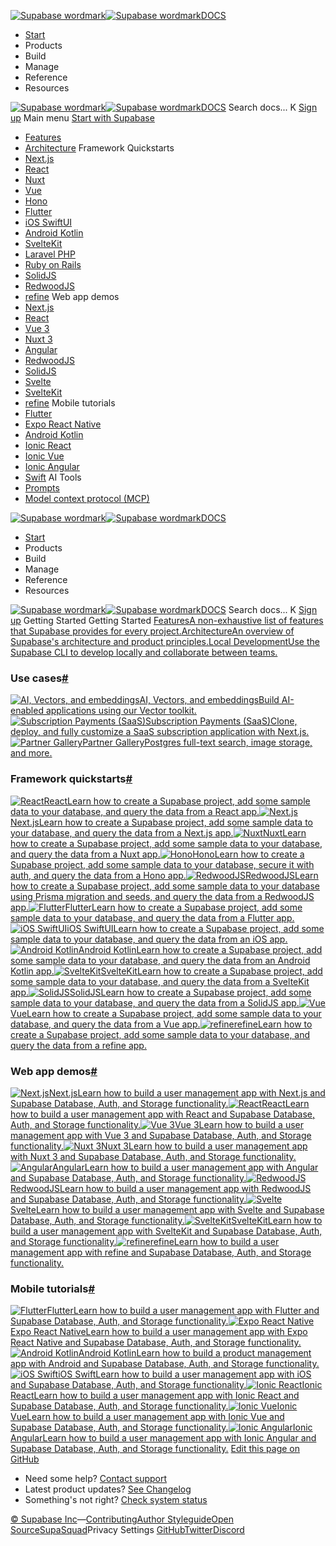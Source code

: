 [![Supabase wordmark](https://supabase.com/docs/_next/image?url=%2Fdocs%2Fsupabase-dark.svg&w=256&q=75)![Supabase wordmark](https://supabase.com/docs/_next/image?url=%2Fdocs%2Fsupabase-light.svg&w=256&q=75)DOCS](https://supabase.com/docs)
  * [Start](https://supabase.com/docs/guides/getting-started)
  * Products 
  * Build 
  * Manage 
  * Reference 
  * Resources 


[![Supabase wordmark](https://supabase.com/docs/_next/image?url=%2Fdocs%2Fsupabase-dark.svg&w=256&q=75)![Supabase wordmark](https://supabase.com/docs/_next/image?url=%2Fdocs%2Fsupabase-light.svg&w=256&q=75)DOCS](https://supabase.com/docs)
Search docs...
K
[Sign up](https://supabase.com/dashboard)
Main menu
[Start with Supabase](https://supabase.com/docs/guides/getting-started)
  * [Features](https://supabase.com/docs/guides/getting-started/features)
  * [Architecture](https://supabase.com/docs/guides/getting-started/architecture)
Framework Quickstarts
  * [Next.js](https://supabase.com/docs/guides/getting-started/quickstarts/nextjs)
  * [React](https://supabase.com/docs/guides/getting-started/quickstarts/reactjs)
  * [Nuxt](https://supabase.com/docs/guides/getting-started/quickstarts/nuxtjs)
  * [Vue](https://supabase.com/docs/guides/getting-started/quickstarts/vue)
  * [Hono](https://supabase.com/docs/guides/getting-started/quickstarts/hono)
  * [Flutter](https://supabase.com/docs/guides/getting-started/quickstarts/flutter)
  * [iOS SwiftUI](https://supabase.com/docs/guides/getting-started/quickstarts/ios-swiftui)
  * [Android Kotlin](https://supabase.com/docs/guides/getting-started/quickstarts/kotlin)
  * [SvelteKit](https://supabase.com/docs/guides/getting-started/quickstarts/sveltekit)
  * [Laravel PHP](https://supabase.com/docs/guides/getting-started/quickstarts/laravel)
  * [Ruby on Rails](https://supabase.com/docs/guides/getting-started/quickstarts/ruby-on-rails)
  * [SolidJS](https://supabase.com/docs/guides/getting-started/quickstarts/solidjs)
  * [RedwoodJS](https://supabase.com/docs/guides/getting-started/quickstarts/redwoodjs)
  * [refine](https://supabase.com/docs/guides/getting-started/quickstarts/refine)
Web app demos
  * [Next.js](https://supabase.com/docs/guides/getting-started/tutorials/with-nextjs)
  * [React](https://supabase.com/docs/guides/getting-started/tutorials/with-react)
  * [Vue 3](https://supabase.com/docs/guides/getting-started/tutorials/with-vue-3)
  * [Nuxt 3](https://supabase.com/docs/guides/getting-started/tutorials/with-nuxt-3)
  * [Angular](https://supabase.com/docs/guides/getting-started/tutorials/with-angular)
  * [RedwoodJS](https://supabase.com/docs/guides/getting-started/tutorials/with-redwoodjs)
  * [SolidJS](https://supabase.com/docs/guides/getting-started/tutorials/with-solidjs)
  * [Svelte](https://supabase.com/docs/guides/getting-started/tutorials/with-svelte)
  * [SvelteKit](https://supabase.com/docs/guides/getting-started/tutorials/with-sveltekit)
  * [refine](https://supabase.com/docs/guides/getting-started/tutorials/with-refine)
Mobile tutorials
  * [Flutter](https://supabase.com/docs/guides/getting-started/tutorials/with-flutter)
  * [Expo React Native](https://supabase.com/docs/guides/getting-started/tutorials/with-expo-react-native)
  * [Android Kotlin](https://supabase.com/docs/guides/getting-started/tutorials/with-kotlin)
  * [Ionic React](https://supabase.com/docs/guides/getting-started/tutorials/with-ionic-react)
  * [Ionic Vue](https://supabase.com/docs/guides/getting-started/tutorials/with-ionic-vue)
  * [Ionic Angular](https://supabase.com/docs/guides/getting-started/tutorials/with-ionic-angular)
  * [Swift](https://supabase.com/docs/guides/getting-started/tutorials/with-swift)
AI Tools
  * [Prompts](https://supabase.com/docs/guides/getting-started/ai-prompts)
  * [Model context protocol (MCP)](https://supabase.com/docs/guides/getting-started/mcp)


[![Supabase wordmark](https://supabase.com/docs/_next/image?url=%2Fdocs%2Fsupabase-dark.svg&w=256&q=75)![Supabase wordmark](https://supabase.com/docs/_next/image?url=%2Fdocs%2Fsupabase-light.svg&w=256&q=75)DOCS](https://supabase.com/docs)
  * [Start](https://supabase.com/docs/guides/getting-started)
  * Products 
  * Build 
  * Manage 
  * Reference 
  * Resources 


[![Supabase wordmark](https://supabase.com/docs/_next/image?url=%2Fdocs%2Fsupabase-dark.svg&w=256&q=75)![Supabase wordmark](https://supabase.com/docs/_next/image?url=%2Fdocs%2Fsupabase-light.svg&w=256&q=75)DOCS](https://supabase.com/docs)
Search docs...
K
[Sign up](https://supabase.com/dashboard)
Getting Started
Getting Started
[FeaturesA non-exhaustive list of features that Supabase provides for every project.](https://supabase.com/docs/guides/getting-started/features)[ArchitectureAn overview of Supabase's architecture and product principles.](https://supabase.com/docs/guides/getting-started/architecture)[Local DevelopmentUse the Supabase CLI to develop locally and collaborate between teams.](https://supabase.com/docs/guides/cli/getting-started)
### Use cases[#](https://supabase.com/docs/guides/getting-started#use-cases)
[![AI, Vectors, and embeddings](https://supabase.com/docs/img/icons/openai_logo-light.svg)AI, Vectors, and embeddingsBuild AI-enabled applications using our Vector toolkit.](https://supabase.com/docs/guides/ai#examples)[![Subscription Payments \(SaaS\)](https://supabase.com/docs/img/icons/nextjs-icon.svg)Subscription Payments (SaaS)Clone, deploy, and fully customize a SaaS subscription application with Next.js.](https://github.com/vercel/nextjs-subscription-payments#nextjs-subscription-payments-starter)[![Partner Gallery](https://supabase.com/docs/img/icons/nextjs-icon.svg)Partner GalleryPostgres full-text search, image storage, and more.](https://github.com/supabase-community/partner-gallery-example#supabase-partner-gallery-example)
### Framework quickstarts[#](https://supabase.com/docs/guides/getting-started#framework-quickstarts)
[![React](https://supabase.com/docs/img/icons/react-icon.svg)ReactLearn how to create a Supabase project, add some sample data to your database, and query the data from a React app.](https://supabase.com/docs/guides/getting-started/quickstarts/reactjs)[![Next.js](https://supabase.com/docs/img/icons/nextjs-icon-light.svg)Next.jsLearn how to create a Supabase project, add some sample data to your database, and query the data from a Next.js app.](https://supabase.com/docs/guides/getting-started/quickstarts/nextjs)[![Nuxt](https://supabase.com/docs/img/icons/nuxt-icon.svg)NuxtLearn how to create a Supabase project, add some sample data to your database, and query the data from a Nuxt app.](https://supabase.com/docs/guides/getting-started/quickstarts/nuxtjs)[![Hono](https://supabase.com/docs/img/icons/hono-icon.svg)HonoLearn how to create a Supabase project, add some sample data to your database, secure it with auth, and query the data from a Hono app.](https://supabase.com/docs/guides/getting-started/quickstarts/hono)[![RedwoodJS](https://supabase.com/docs/img/icons/redwood-icon.svg)RedwoodJSLearn how to create a Supabase project, add some sample data to your database using Prisma migration and seeds, and query the data from a RedwoodJS app.](https://supabase.com/docs/guides/getting-started/quickstarts/redwoodjs)[![Flutter](https://supabase.com/docs/img/icons/flutter-icon.svg)FlutterLearn how to create a Supabase project, add some sample data to your database, and query the data from a Flutter app.](https://supabase.com/docs/guides/getting-started/quickstarts/flutter)[![iOS SwiftUI](https://supabase.com/docs/img/icons/swift-icon.svg)iOS SwiftUILearn how to create a Supabase project, add some sample data to your database, and query the data from an iOS app.](https://supabase.com/docs/guides/getting-started/quickstarts/ios-swiftui)[![Android Kotlin](https://supabase.com/docs/img/icons/kotlin-icon.svg)Android KotlinLearn how to create a Supabase project, add some sample data to your database, and query the data from an Android Kotlin app.](https://supabase.com/docs/guides/getting-started/quickstarts/kotlin)[![SvelteKit](https://supabase.com/docs/img/icons/svelte-icon.svg)SvelteKitLearn how to create a Supabase project, add some sample data to your database, and query the data from a SvelteKit app.](https://supabase.com/docs/guides/getting-started/quickstarts/sveltekit)[![SolidJS](https://supabase.com/docs/img/icons/solidjs-icon.svg)SolidJSLearn how to create a Supabase project, add some sample data to your database, and query the data from a SolidJS app.](https://supabase.com/docs/guides/getting-started/quickstarts/solidjs)[![Vue](https://supabase.com/docs/img/icons/vuejs-icon.svg)VueLearn how to create a Supabase project, add some sample data to your database, and query the data from a Vue app.](https://supabase.com/docs/guides/getting-started/quickstarts/vue)[![refine](https://supabase.com/docs/img/icons/refine-icon.svg)refineLearn how to create a Supabase project, add some sample data to your database, and query the data from a refine app.](https://supabase.com/docs/guides/getting-started/quickstarts/refine)
### Web app demos[#](https://supabase.com/docs/guides/getting-started#web-app-demos)
[![Next.js](https://supabase.com/docs/img/icons/nextjs-icon-light.svg)Next.jsLearn how to build a user management app with Next.js and Supabase Database, Auth, and Storage functionality.](https://supabase.com/docs/guides/getting-started/tutorials/with-nextjs)[![React](https://supabase.com/docs/img/icons/react-icon.svg)ReactLearn how to build a user management app with React and Supabase Database, Auth, and Storage functionality.](https://supabase.com/docs/guides/getting-started/tutorials/with-react)[![Vue 3](https://supabase.com/docs/img/icons/vuejs-icon.svg)Vue 3Learn how to build a user management app with Vue 3 and Supabase Database, Auth, and Storage functionality.](https://supabase.com/docs/guides/getting-started/tutorials/with-vue-3)[![Nuxt 3](https://supabase.com/docs/img/icons/nuxt-icon.svg)Nuxt 3Learn how to build a user management app with Nuxt 3 and Supabase Database, Auth, and Storage functionality.](https://supabase.com/docs/guides/getting-started/tutorials/with-nuxt-3)[![Angular](https://supabase.com/docs/img/icons/angular-icon.svg)AngularLearn how to build a user management app with Angular and Supabase Database, Auth, and Storage functionality.](https://supabase.com/docs/guides/getting-started/tutorials/with-angular)[![RedwoodJS](https://supabase.com/docs/img/icons/redwood-icon.svg)RedwoodJSLearn how to build a user management app with RedwoodJS and Supabase Database, Auth, and Storage functionality.](https://supabase.com/docs/guides/getting-started/tutorials/with-redwoodjs)[![Svelte](https://supabase.com/docs/img/icons/svelte-icon.svg)SvelteLearn how to build a user management app with Svelte and Supabase Database, Auth, and Storage functionality.](https://supabase.com/docs/guides/getting-started/tutorials/with-svelte)[![SvelteKit](https://supabase.com/docs/img/icons/svelte-icon.svg)SvelteKitLearn how to build a user management app with SvelteKit and Supabase Database, Auth, and Storage functionality.](https://supabase.com/docs/guides/getting-started/tutorials/with-sveltekit)[![refine](https://supabase.com/docs/img/icons/refine-icon.svg)refineLearn how to build a user management app with refine and Supabase Database, Auth, and Storage functionality.](https://supabase.com/docs/guides/getting-started/tutorials/with-refine)
### Mobile tutorials[#](https://supabase.com/docs/guides/getting-started#mobile-tutorials)
[![Flutter](https://supabase.com/docs/img/icons/flutter-icon.svg)FlutterLearn how to build a user management app with Flutter and Supabase Database, Auth, and Storage functionality.](https://supabase.com/docs/guides/getting-started/tutorials/with-flutter)[![Expo React Native](https://supabase.com/docs/img/icons/expo-icon-light.svg)Expo React NativeLearn how to build a user management app with Expo React Native and Supabase Database, Auth, and Storage functionality.](https://supabase.com/docs/guides/getting-started/tutorials/with-expo-react-native)[![Android Kotlin](https://supabase.com/docs/img/icons/kotlin-icon.svg)Android KotlinLearn how to build a product management app with Android and Supabase Database, Auth, and Storage functionality.](https://supabase.com/docs/guides/getting-started/tutorials/with-kotlin)[![iOS Swift](https://supabase.com/docs/img/icons/swift-icon.svg)iOS SwiftLearn how to build a user management app with iOS and Supabase Database, Auth, and Storage functionality.](https://supabase.com/docs/guides/getting-started/tutorials/with-swift)[![Ionic React](https://supabase.com/docs/img/icons/ionic-icon.svg)Ionic ReactLearn how to build a user management app with Ionic React and Supabase Database, Auth, and Storage functionality.](https://supabase.com/docs/guides/getting-started/tutorials/with-ionic-react)[![Ionic Vue](https://supabase.com/docs/img/icons/ionic-icon.svg)Ionic VueLearn how to build a user management app with Ionic Vue and Supabase Database, Auth, and Storage functionality.](https://supabase.com/docs/guides/getting-started/tutorials/with-ionic-vue)[![Ionic Angular](https://supabase.com/docs/img/icons/ionic-icon.svg)Ionic AngularLearn how to build a user management app with Ionic Angular and Supabase Database, Auth, and Storage functionality.](https://supabase.com/docs/guides/getting-started/tutorials/with-ionic-angular)
[Edit this page on GitHub ](https://github.com/supabase/supabase/blob/master/apps/docs/content/guides/getting-started.mdx)
  * Need some help?
[Contact support](https://supabase.com/support)
  * Latest product updates?
[See Changelog](https://supabase.com/changelog)
  * Something's not right?
[Check system status](https://status.supabase.com/)


[© Supabase Inc](https://supabase.com/)—[Contributing](https://github.com/supabase/supabase/blob/master/apps/docs/DEVELOPERS.md)[Author Styleguide](https://github.com/supabase/supabase/blob/master/apps/docs/CONTRIBUTING.md)[Open Source](https://supabase.com/open-source)[SupaSquad](https://supabase.com/supasquad)Privacy Settings
[GitHub](https://github.com/supabase/supabase)[Twitter](https://twitter.com/supabase)[Discord](https://discord.supabase.com/)

